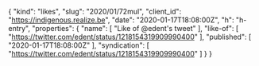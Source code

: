 {
  "kind": "likes",
  "slug": "2020/01/72mul",
  "client_id": "https://indigenous.realize.be",
  "date": "2020-01-17T18:08:00Z",
  "h": "h-entry",
  "properties": {
    "name": [
      "Like of @edent's tweet"
    ],
    "like-of": [
      "https://twitter.com/edent/status/1218154319909990400"
    ],
    "published": [
      "2020-01-17T18:08:00Z"
    ],
    "syndication": [
      "https://twitter.com/edent/status/1218154319909990400"
    ]
  }
}
